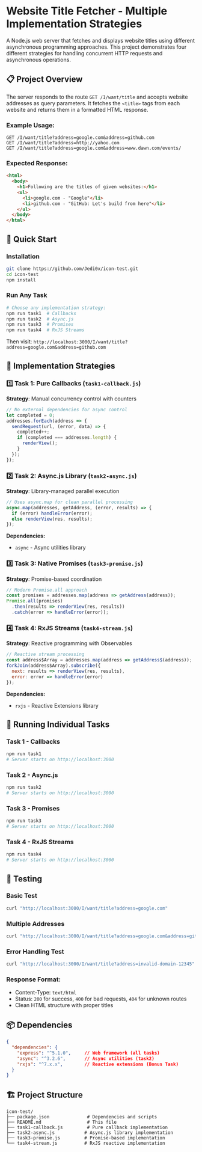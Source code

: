 # Website Title Fetcher - Multiple Implementation Strategies

A Node.js web server that fetches and displays website titles using different asynchronous programming approaches. This project demonstrates four different strategies for handling concurrent HTTP requests and asynchronous operations.

## 📋 Project Overview

The server responds to the route `GET /I/want/title` and accepts website addresses as query parameters. It fetches the `<title>` tags from each website and returns them in a formatted HTML response.

### Example Usage:
```
GET /I/want/title?address=google.com&address=github.com
GET /I/want/title?address=http://yahoo.com
GET /I/want/title?address=google.com&address=www.dawn.com/events/
```

### Expected Response:
```html
<html>
  <body>
    <h1>Following are the titles of given websites:</h1>
    <ul>
      <li>google.com - "Google"</li>
      <li>github.com - "GitHub: Let's build from here"</li>
    </ul>
  </body>
</html>
```

## 🚀 Quick Start

### Installation
```bash
git clone https://github.com/Jedi0x/icon-test.git
cd icon-test
npm install
```

### Run Any Task
```bash
# Choose any implementation strategy:
npm run task1  # Callbacks
npm run task2  # Async.js
npm run task3  # Promises  
npm run task4  # RxJS Streams
```

Then visit: `http://localhost:3000/I/want/title?address=google.com&address=github.com`

## 📁 Implementation Strategies

### 1️⃣ Task 1: Pure Callbacks (`task1-callback.js`)
**Strategy**: Manual concurrency control with counters
```javascript
// No external dependencies for async control
let completed = 0;
addresses.forEach(address => {
  sendRequest(url, (error, data) => {
    completed++;
    if (completed === addresses.length) {
      renderView();
    }
  });
});
```

### 2️⃣ Task 2: Async.js Library (`task2-async.js`)
**Strategy**: Library-managed parallel execution
```javascript
// Uses async.map for clean parallel processing
async.map(addresses, getAddress, (error, results) => {
  if (error) handleError(error);
  else renderView(res, results);
});
```

**Dependencies:**
- `async` - Async utilities library

### 3️⃣ Task 3: Native Promises (`task3-promise.js`)
**Strategy**: Promise-based coordination
```javascript
// Modern Promise.all approach
const promises = addresses.map(address => getAddress(address));
Promise.all(promises)
  .then(results => renderView(res, results))
  .catch(error => handleError(error));
```


### 4️⃣ Task 4: RxJS Streams (`task4-stream.js`)
**Strategy**: Reactive programming with Observables
```javascript
// Reactive stream processing
const address$Array = addresses.map(address => getAddress$(address));
forkJoin(address$Array).subscribe({
  next: results => renderView(res, results),
  error: error => handleError(error)
});
```

**Dependencies:**
- `rxjs` - Reactive Extensions library


## 🔧 Running Individual Tasks

### Task 1 - Callbacks
```bash
npm run task1
# Server starts on http://localhost:3000
```

### Task 2 - Async.js
```bash
npm run task2
# Server starts on http://localhost:3000
```

### Task 3 - Promises
```bash
npm run task3
# Server starts on http://localhost:3000
```

### Task 4 - RxJS Streams
```bash
npm run task4
# Server starts on http://localhost:3000
```

## 🧪 Testing

### Basic Test
```bash
curl "http://localhost:3000/I/want/title?address=google.com"
```

### Multiple Addresses
```bash
curl "http://localhost:3000/I/want/title?address=google.com&address=github.com&address=stackoverflow.com"
```

### Error Handling Test
```bash
curl "http://localhost:3000/I/want/title?address=invalid-domain-12345"
```



### Response Format:
- Content-Type: `text/html`
- Status: `200` for success, `400` for bad requests, `404` for unknown routes
- Clean HTML structure with proper titles

## 📦 Dependencies

```json
{
  "dependencies": {
    "express": "^5.1.0",     // Web framework (all tasks)
    "async": "^3.2.6",       // Async utilities (task2)
    "rxjs": "^7.x.x",        // Reactive extensions (Bonus Task)
  }
}
```

## 🏗️ Project Structure

```
icon-test/
├── package.json              # Dependencies and scripts
├── README.md                 # This file
├── task1-callback.js         # Pure callback implementation
├── task2-async.js           # Async.js library implementation
├── task3-promise.js         # Promise-based implementation
└── task4-stream.js          # RxJS reactive implementation
```